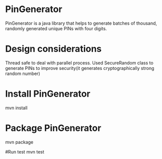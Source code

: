 # PinGenerator
PinGenerator is a java library that helps to generate batches of thousand, randomly generated unique PINs with four digits.

# Design considerations
Thread safe to deal with parallel process. 
Used SecureRandom class to generate PINs to improve security(it generates cryptographically strong random number)

# Install PinGenerator
mvn install

# Package PinGenerator
mvn package

#Run test
mvn test
